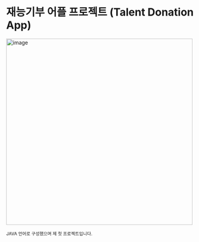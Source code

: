 # 재능기부 어플 프로젝트 (Talent Donation App)  
<img src="https://github.com/user-attachments/assets/17c9182c-4646-4b03-8f32-9fcb02d40938" alt="image" width="500"/>

<small>JAVA 언어로 구성했으며 제 첫 프로젝트입니다.</small>
